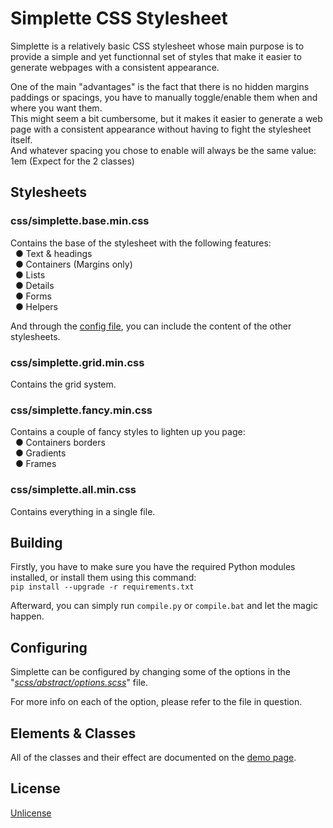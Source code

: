 # Simplette CSS Stylesheet

Simplette is a relatively basic CSS stylesheet whose main purpose is to provide a simple and yet functionnal set of styles that make it easier to generate webpages with a consistent appearance.

One of the main "advantages" is the fact that there is no hidden margins paddings or spacings, you have to manually toggle/enable them when and where you want them.<br>
This might seem a bit cumbersome, but it makes it easier to generate a web page with a consistent appearance without having to fight the stylesheet itself.<br>
And whatever spacing you chose to enable will always be the same value: 1em (Expect for the 2 classes)</p>

## Stylesheets

### css/simplette.base.min.css
Contains the base of the stylesheet with the following features:<br>
&nbsp;&nbsp;● Text & headings<br>
&nbsp;&nbsp;● Containers (Margins only)<br>
&nbsp;&nbsp;● Lists<br>
&nbsp;&nbsp;● Details<br>
&nbsp;&nbsp;● Forms<br>
&nbsp;&nbsp;● Helpers

And through the [config file](scss/abstract/options.scss), you can include the content of the other stylesheets.

### css/simplette.grid.min.css
Contains the grid system.

### css/simplette.fancy.min.css
Contains a couple of fancy styles to lighten up you page:<br>
&nbsp;&nbsp;● Containers borders<br>
&nbsp;&nbsp;● Gradients<br>
&nbsp;&nbsp;● Frames

### css/simplette.all.min.css
Contains everything in a single file.

## Building

Firstly, you have to make sure you have the required Python modules installed, or install them using this command:<br>
`pip install --upgrade -r requirements.txt`

Afterward, you can simply run `compile.py` or `compile.bat` and let the magic happen.

## Configuring

Simplette can be configured by changing some of the options in the "*[scss/abstract/options.scss](scss/abstract/options.scss)*" file.

For more info on each of the option, please refer to the file in question.

## Elements & Classes

All of the classes and their effect are documented on the [demo page](https://aziascreations.github.io/Simplette-CSS-Stylesheet/).

## License

[Unlicense](LICENSE)
